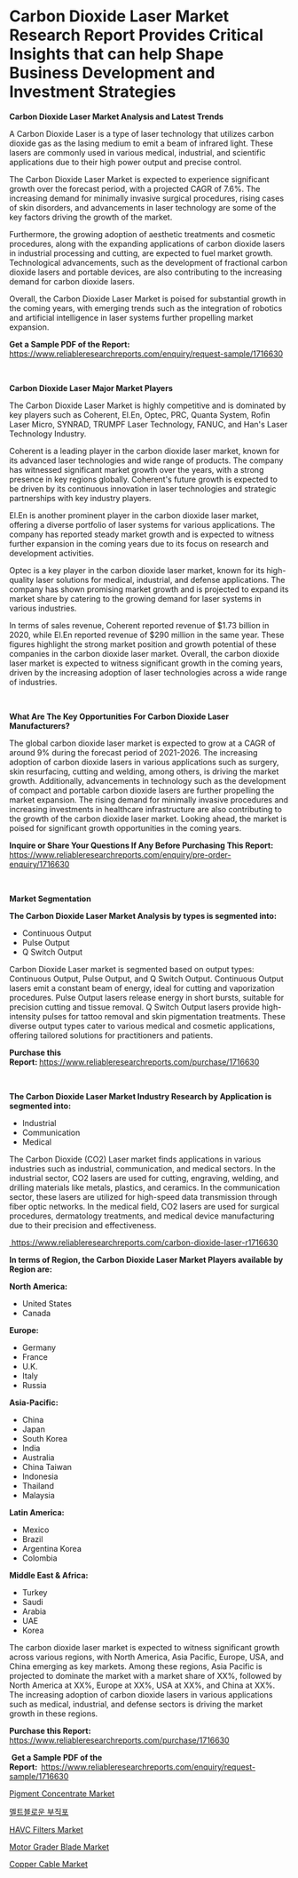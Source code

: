 <p><h1>Carbon Dioxide Laser Market Research Report Provides Critical Insights that can help Shape Business Development and Investment Strategies</h1></p><p><strong>Carbon Dioxide Laser Market Analysis and Latest Trends</strong></p>
<p><p>A Carbon Dioxide Laser is a type of laser technology that utilizes carbon dioxide gas as the lasing medium to emit a beam of infrared light. These lasers are commonly used in various medical, industrial, and scientific applications due to their high power output and precise control.</p><p>The Carbon Dioxide Laser Market is expected to experience significant growth over the forecast period, with a projected CAGR of 7.6%. The increasing demand for minimally invasive surgical procedures, rising cases of skin disorders, and advancements in laser technology are some of the key factors driving the growth of the market.</p><p>Furthermore, the growing adoption of aesthetic treatments and cosmetic procedures, along with the expanding applications of carbon dioxide lasers in industrial processing and cutting, are expected to fuel market growth. Technological advancements, such as the development of fractional carbon dioxide lasers and portable devices, are also contributing to the increasing demand for carbon dioxide lasers.</p><p>Overall, the Carbon Dioxide Laser Market is poised for substantial growth in the coming years, with emerging trends such as the integration of robotics and artificial intelligence in laser systems further propelling market expansion.</p></p>
<p><strong>Get a Sample PDF of the Report:&nbsp;</strong> <a href="https://www.reliableresearchreports.com/enquiry/request-sample/1716630">https://www.reliableresearchreports.com/enquiry/request-sample/1716630</a></p>
<p>&nbsp;</p>
<p><strong>Carbon Dioxide Laser Major Market Players</strong></p>
<p><p>The Carbon Dioxide Laser Market is highly competitive and is dominated by key players such as Coherent, El.En, Optec, PRC, Quanta System, Rofin Laser Micro, SYNRAD, TRUMPF Laser Technology, FANUC, and Han's Laser Technology Industry. </p><p>Coherent is a leading player in the carbon dioxide laser market, known for its advanced laser technologies and wide range of products. The company has witnessed significant market growth over the years, with a strong presence in key regions globally. Coherent's future growth is expected to be driven by its continuous innovation in laser technologies and strategic partnerships with key industry players.</p><p>El.En is another prominent player in the carbon dioxide laser market, offering a diverse portfolio of laser systems for various applications. The company has reported steady market growth and is expected to witness further expansion in the coming years due to its focus on research and development activities.</p><p>Optec is a key player in the carbon dioxide laser market, known for its high-quality laser solutions for medical, industrial, and defense applications. The company has shown promising market growth and is projected to expand its market share by catering to the growing demand for laser systems in various industries.</p><p>In terms of sales revenue, Coherent reported revenue of $1.73 billion in 2020, while El.En reported revenue of $290 million in the same year. These figures highlight the strong market position and growth potential of these companies in the carbon dioxide laser market. Overall, the carbon dioxide laser market is expected to witness significant growth in the coming years, driven by the increasing adoption of laser technologies across a wide range of industries.</p></p>
<p>&nbsp;</p>
<p><strong>What Are The Key Opportunities For Carbon Dioxide Laser Manufacturers?</strong></p>
<p><p>The global carbon dioxide laser market is expected to grow at a CAGR of around 9% during the forecast period of 2021-2026. The increasing adoption of carbon dioxide lasers in various applications such as surgery, skin resurfacing, cutting and welding, among others, is driving the market growth. Additionally, advancements in technology such as the development of compact and portable carbon dioxide lasers are further propelling the market expansion. The rising demand for minimally invasive procedures and increasing investments in healthcare infrastructure are also contributing to the growth of the carbon dioxide laser market. Looking ahead, the market is poised for significant growth opportunities in the coming years.</p></p>
<p><strong>Inquire or Share Your Questions If Any Before Purchasing This Report:</strong> <a href="https://www.reliableresearchreports.com/enquiry/pre-order-enquiry/1716630">https://www.reliableresearchreports.com/enquiry/pre-order-enquiry/1716630</a></p>
<p>&nbsp;</p>
<p><strong>Market Segmentation</strong></p>
<p><strong>The Carbon Dioxide Laser Market Analysis by types is segmented into:</strong></p>
<p><ul><li>Continuous Output</li><li>Pulse Output</li><li>Q Switch Output</li></ul></p>
<p><p>Carbon Dioxide Laser market is segmented based on output types: Continuous Output, Pulse Output, and Q Switch Output. Continuous Output lasers emit a constant beam of energy, ideal for cutting and vaporization procedures. Pulse Output lasers release energy in short bursts, suitable for precision cutting and tissue removal. Q Switch Output lasers provide high-intensity pulses for tattoo removal and skin pigmentation treatments. These diverse output types cater to various medical and cosmetic applications, offering tailored solutions for practitioners and patients.</p></p>
<p><strong>Purchase this Report:&nbsp;</strong><a href="https://www.reliableresearchreports.com/purchase/1716630">https://www.reliableresearchreports.com/purchase/1716630</a></p>
<p>&nbsp;</p>
<p><strong>The Carbon Dioxide Laser Market Industry Research by Application is segmented into:</strong></p>
<p><ul><li>Industrial</li><li>Communication</li><li>Medical</li></ul></p>
<p><p>The Carbon Dioxide (CO2) Laser market finds applications in various industries such as industrial, communication, and medical sectors. In the industrial sector, CO2 lasers are used for cutting, engraving, welding, and drilling materials like metals, plastics, and ceramics. In the communication sector, these lasers are utilized for high-speed data transmission through fiber optic networks. In the medical field, CO2 lasers are used for surgical procedures, dermatology treatments, and medical device manufacturing due to their precision and effectiveness.</p></p>
<p><a href="https://www.reliableresearchreports.com/carbon-dioxide-laser-r1716630">&nbsp;https://www.reliableresearchreports.com/carbon-dioxide-laser-r1716630</a></p>
<p><strong>In terms of Region, the Carbon Dioxide Laser Market Players available by Region are:</strong></p>
<p>
    <p> <strong> North America: </strong>
        <ul>
            <li>United States</li>
            <li>Canada</li>
        </ul>
        </p> 
    <p> <strong> Europe: </strong>
        <ul>
            <li>Germany</li>
            <li>France</li>
            <li>U.K.</li>
            <li>Italy</li>
            <li>Russia</li>
        </ul>
        </p> 
    <p> <strong> Asia-Pacific: </strong>
        <ul>
            <li>China</li>
            <li>Japan</li>
            <li>South Korea</li>
            <li>India</li>
            <li>Australia</li>
            <li>China Taiwan</li>
            <li>Indonesia</li>
            <li>Thailand</li>
            <li>Malaysia</li>
        </ul>
        </p> 
    <p> <strong> Latin America: </strong>
        <ul>
            <li>Mexico</li>
            <li>Brazil</li>
            <li>Argentina Korea</li>
            <li>Colombia</li>
        </ul>
        </p> 
    <p> <strong> Middle East & Africa: </strong>
        <ul>
            <li>Turkey</li>
            <li>Saudi</li>
            <li>Arabia</li>
            <li>UAE</li>
            <li>Korea</li>
        </ul>
    </p>
    </p>
<p><p>The carbon dioxide laser market is expected to witness significant growth across various regions, with North America, Asia Pacific, Europe, USA, and China emerging as key markets. Among these regions, Asia Pacific is projected to dominate the market with a market share of XX%, followed by North America at XX%, Europe at XX%, USA at XX%, and China at XX%. The increasing adoption of carbon dioxide lasers in various applications such as medical, industrial, and defense sectors is driving the market growth in these regions.</p></p>
<p><strong>Purchase this Report: </strong><a href="https://www.reliableresearchreports.com/purchase/1716630">https://www.reliableresearchreports.com/purchase/1716630</a></p>
<p>&nbsp;<strong>Get a Sample PDF of the Report:&nbsp;&nbsp;</strong><a href="https://www.reliableresearchreports.com/enquiry/request-sample/1716630">https://www.reliableresearchreports.com/enquiry/request-sample/1716630</a></p>
<p><strong></strong></p>
<p><p><a href="https://issuu.com/reportprime-2/docs/pigment-concentrate-market-size-2030.pptx">Pigment Concentrate Market</a></p><p><a href="https://github.com/trmesnao7959541/Market-Research-Report-List-1/blob/main/819152130399.md">멜트블로운 부직포</a></p><p><a href="https://github.com/arionmp/Market-Research-Report-List-3/blob/main/havc-filters-market.md">HAVC Filters Market</a></p><p><a href="https://github.com/markusgodoy/Market-Research-Report-List-3/blob/main/motor-grader-blade-market.md">Motor Grader Blade Market</a></p><p><a href="https://issuu.com/reportprime-2/docs/copper-cable-market-size-2030.pptx">Copper Cable Market</a></p></p>